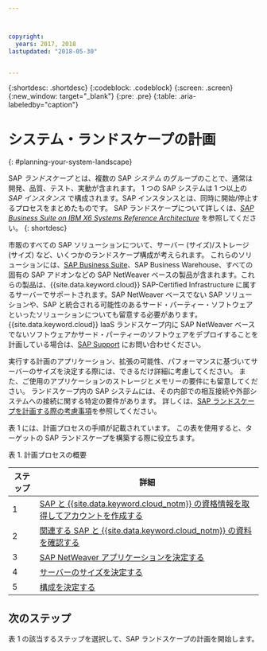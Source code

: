 ```yaml
---



copyright:
  years: 2017, 2018
lastupdated: "2018-05-30"


---
```


{:shortdesc: .shortdesc}
{:codeblock: .codeblock}
{:screen: .screen}
{:new_window: target="_blank"}
{:pre: .pre}
{:table: .aria-labeledby="caption"}

# システム・ランドスケープの計画
{: #planning-your-system-landscape}

SAP *ランドスケープ* とは、複数の SAP *システム* のグループのことで、通常は開発、品質、テスト、実動が含まれます。 1 つの SAP システムは 1 つ以上の *SAP インスタンス* で構成されます。SAP インスタンスとは、同時に開始/停止するプロセスをまとめたものです。 SAP ランドスケープについて詳しくは、[*SAP Business Suite on IBM X6 Systems Reference Architecture*](https://lenovopress.com/redp5073.pdf) を参照してください。 
{: shortdesc}

市販のすべての SAP ソリューションについて、サーバー (サイズ)/ストレージ (サイズ) など、いくつかのランドスケープ構成が考えられます。 これらのソリューションには、[SAP Business Suite](https://open.sap.com/courses/suitehana1)、SAP Business Warehouse、すべての固有の SAP アドオンなどの SAP NetWeaver ベースの製品が含まれます。これらの製品は、{{site.data.keyword.cloud}} SAP-Certified Infrastructure に属するサーバーでサポートされます。SAP NetWeaver ベースでない SAP ソリューションや、SAP と統合される可能性のあるサード・パーティー・ソフトウェアといったソリューションについても留意する必要があります。 {{site.data.keyword.cloud}} IaaS ランドスケープ内に SAP NetWeaver ベースでないソフトウェアかサード・パーティーのソフトウェアをデプロイすることを計画している場合は、[SAP Support](https://support.sap.com/en/index.html) にお問い合わせください。

実行する計画のアプリケーション、拡張の可能性、パフォーマンスに基づいてサーバーのサイズを決定する際には、できるだけ詳細に考慮してください。 また、ご使用のアプリケーションのストレージとメモリーの要件にも留意してください。 ランドスケープ内の SAP システムには、その内部での相互接続や外部システムへの接続に関する特定の要件があります。 詳しくは、[SAP ランドスケープを計画する際の考慮事項](/docs/infrastructure/sap-netweaver/sap-considerations.html)を参照してください。

表 1 には、計画プロセスの手順が記載されています。 この表を使用すると、ターゲットの SAP ランドスケープを構築する際に役立ちます。

表 1. 計画プロセスの概要

| ステップ | 詳細 |
| --- | --- |
| 1 | [SAP と {{site.data.keyword.cloud_notm}} の資格情報を取得してアカウントを作成する](/docs/infrastructure/sap-netweaver/sap-get-credentials.html)|
| 2 | [関連する SAP と {{site.data.keyword.cloud_notm}} の資料を確認する](/docs/infrastructure/sap-netweaver/sap-review-doc.html)|
| 3 | [SAP NetWeaver アプリケーションを決定する](sap-determine-apps.html)|
| 4 | [サーバーのサイズを決定する](/docs/infrastructure/sap-netweaver/sap-size-server.html)|
| 5 | [構成を決定する](/docs/infrastructure/sap-netweaver/sap-determine-configuration.html)|

## 次のステップ

表 1 の該当するステップを選択して、SAP ランドスケープの計画を開始します。

